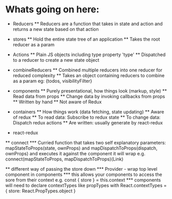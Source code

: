 # Whats going on here:

* Reducers
** Reducers are a function that takes in state and action and returns a new state
based on that action

* stores
** Hold the entire state tree of an application
** Takes the root reducer as a param

* Actions
** Plain JS objects including type property 'type'
** Dispatched to a reducer to create a new state object

* combineReducers
** Combined multiple reducers into one reducer for reduced complexity
** Takes an object containing reducers to combine as a param eg: {todos, visibilityFilter}

* components
** Purely presentational, how things look (markup, style)
** Read data from props
** Change data by invoking callbacks from props
** Written by hand
** Not aware of Redux

* containers
** How things work (data fetching, state updating)
** Aware of redux
** To read data: Subscribe to redux state
** To change data: Dispatch redux actions
** Are written: usually generate by react-redux

* react-redux

** connect
*** Curried function that takes two self explanatory parameters: mapStateToProps(state, ownProps)
and mapDispatchToProps(dispatch, ownProps) and executes it against the component
it will wrap e.g. connect(mapStateToProps, mapDispatchToProps)(Link)

** different way of passing the store down
*** Provider - wrap top level component in <Provider store={store}> components
*** this allows your components to access the sore from their context e.g.
const { store } = this.context
*** components will need to declare contextTypes like propTypes with
React.contextTypes = { store: React.PropTypes.object }

